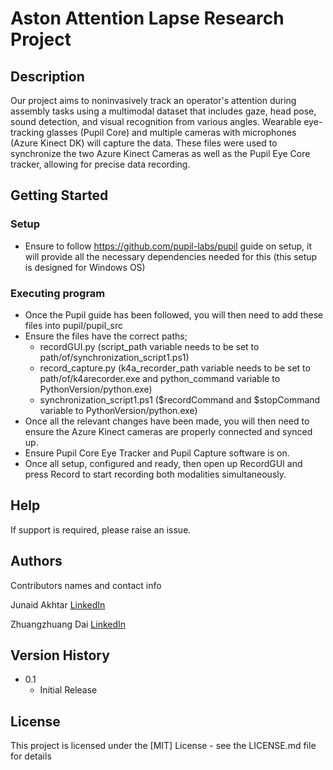 # Aston Attention Lapse Research Project

## Description

Our project aims to noninvasively track an operator's attention during assembly tasks using a multimodal dataset that includes gaze, head pose, sound detection, and visual recognition from various angles. Wearable eye-tracking glasses (Pupil Core) and multiple cameras with microphones (Azure Kinect DK) will capture the data.
These files were used to synchronize the two Azure Kinect Cameras as well as the Pupil Eye Core tracker, allowing for precise data recording.

## Getting Started

### Setup

* Ensure to follow https://github.com/pupil-labs/pupil guide on setup, it will provide all the necessary dependencies needed for this (this setup is designed for Windows OS)

### Executing program

* Once the Pupil guide has been followed, you will then need to add these files into pupil/pupil_src
* Ensure the files have the correct paths;
   * recordGUI.py (script_path variable needs to be set to path/of/synchronization_script1.ps1)
   * record_capture.py (k4a_recorder_path variable needs to be set to path/of/k4arecorder.exe and python_command variable to PythonVersion/python.exe)
   * synchronization_script1.ps1 ($recordCommand and $stopCommand variable to PythonVersion/python.exe)
* Once all the relevant changes have been made, you will then need to ensure the Azure Kinect cameras are properly connected and synced up.
* Ensure Pupil Core Eye Tracker and Pupil Capture software is on.
* Once all setup, configured and ready, then open up RecordGUI and press Record to start recording both modalities simultaneously. 

## Help

If support is required, please raise an issue.

## Authors

Contributors names and contact info

Junaid Akhtar [LinkedIn](https://www.linkedin.com/in/junaid-akhtar-152baa1b7/)

Zhuangzhuang Dai [LinkedIn](https://www.linkedin.com/in/zhuangzhuang-dai-140566144/)

## Version History

* 0.1
    * Initial Release

## License

This project is licensed under the [MIT] License - see the LICENSE.md file for details
